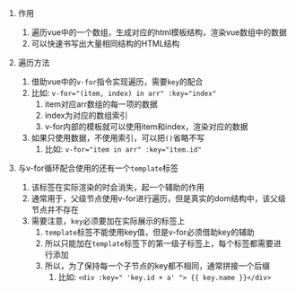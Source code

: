 

1. 作用
    1) 遍历vue中的一个数组，生成对应的html模板结构，渲染vue数组中的数据
    2) 可以快速书写出大量相同结构的HTML结构

2. 遍历方法
   1) 借助vue中的`v-for`指令实现遍历，需要`key`的配合
   2) 比如: `v-for="(item, index) in arr" :key="index"`
      1) item对应arr数组的每一项的数据
      2) index为对应的数组索引
      3) v-for内部的模板就可以使用item和index，渲染对应的数据
   3) 如果只使用数据，不使用索引，可以把`()`省略不写
      1) 比如: `v-for="item in arr" :key="item.id"`

3. 与v-for循环配合使用的还有一个`template`标签
   1) 该标签在实际渲染的时会消失，起一个辅助的作用
   2) 通常用于，父级节点使用v-for进行遍历，但是真实的dom结构中，该父级节点并不存在
   3) 需要注意，`key`必须要加在实际展示的标签上
      1) `template`标签不能使用key值，但是v-for必须借助key的辅助
      2) 所以只能加在`template`标签下的第一级子标签上，每个标签都需要进行添加
      1) 所以，为了保持每一个子节点的key都不相同，通常拼接一个后缀
         1) 比如: `<div :key=" 'key.id + a' "> {{ key.name }}</div>`



